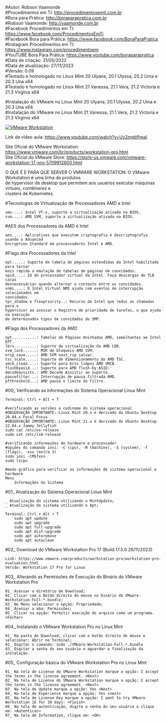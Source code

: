 #Autor: Robson Vaamonde<br>
#Procedimentos em TI: http://procedimentosemti.com.br<br>
#Bora para Prática: http://boraparapratica.com.br<br>
#Robson Vaamonde: http://vaamonde.com.br<br>
#Facebook Procedimentos em TI: https://www.facebook.com/ProcedimentosEmTi<br>
#Facebook Bora para Prática: https://www.facebook.com/BoraParaPratica<br>
#Instagram Procedimentos em TI: https://www.instagram.com/procedimentoem<br>
#YouTUBE Bora Para Prática: https://www.youtube.com/boraparapratica<br>
#Data de criação: 31/05/2022<br>
#Data de atualização: 27/11/2023<br>
#Versão: 0.09<br>
#Testado e homologado no Linux Mint 20 Ulyana, 20.1 Ulyssa, 20.2 Uma e 20.3 Una x64<br>
#Testado e homologado no Linux Mint 21 Vanessa, 21.1 Vera, 21.2 Victoria e 21.3 Virginia x64

#Instalação do VMware no Linux Mint 20 Ulyana, 20.1 Ulyssa, 20.2 Uma e 20.3 Una x64<br>
#Instalação do VMware no Linux Mint 21 Vanessa, 21.1 Vera, 21.2 Victoria e 21.3 Virginia x64

[![VMware Workstation](http://img.youtube.com/vi/Uv2mebfheaI/0.jpg)](https://www.youtube.com/watch?v=Uv2mebfheaI "VMware Workstation")

Link da vídeo aula: https://www.youtube.com/watch?v=Uv2mebfheaI

Site Oficial do VMware Workstation: https://www.vmware.com/br/products/workstation-pro.html<br>
Site Oficial do VMware Store: https://store-us.vmware.com/vmware-workstation-17-pro-5709912600.html

O QUE É E PARA QUE SERVER O VMWARE WORKSTATION: O VMware Workstation é uma linha de produtos<br>
de hypervisor de desktop que permitem aos usuários executar máquinas virtuais, contêineres e<br>
clusters de Kubernetes.

#Tecnologias de Virtualização de Processadores AMD e Intel<br>

	vmx....: Intel VT-x, suporte a virtualização ativada na BIOS.
	svm....: AMD SVM, suporte a virtualização ativada na BIOS.

#AES dos Processadores da AMD e Intel<br>

	aes....: Aplicativos que executam criptografia e descriptografia usando o Advanced
	Encryption Standard em processadores Intel e AMD.

#Flags dos Processadores da Intel<br>

	ept.....: Suporte de tabela de páginas estendidas da Intel habilitado para tornar
	mais rápida a emulação de tabelas de páginas de convidados.
	vpid....: ID do processador virtual da Intel. Faça descargas de TLB caras
	desnecessárias quando alternar o contexto entre os convidados.
	vnmi....: O Intel Virtual NMI ajuda com eventos de interrupção selecionados em 
	convidados.
	tpr_shadow e flexpriority..: Recurso da Intel que reduz as chamadas para o
	hypervisor ao acessar o Registro de prioridade de tarefas, o que ajuda na execução
	de determinados tipos de convidados do SMP.

#Flags dos Processadores da AMD<br>

	npt...........: Tabelas de Páginas Aninhadas AMD, semelhantes ao Intel EPT.
	lbrv..........: Suporte de virtualização da AMD LBR.
	svm_lock......: MSR de bloqueio AMD SVM.
	nrip_save.....: AMD SVM next_rip salvar.
	tsc_scale.....: Suporte de dimensionamento do AMD TSC.
	vmcb_clean....: Suporte para bits limpos AMD VMCB.
	flushbyasid...: Suporte para AMD flush-by-ASID.
	decodeassists.: AMD Decode Assistir ao suporte.
	pausefilter...: Interrupção de pausa filtrada AMD.
	pfthreshold...: AMD pausa o limite do filtro.

#00_ Verificando as Informações do Sistema Operacional Linux Mint<br>

	Terminal: Ctrl + Alt + T

	#verificando as versões e codinome do sistema operacional
	#OBSERVAÇÃO IMPORTANTE: Linux Mint 20.x é derivado do Ubuntu Desktop 20.04.x Focal Fossa
	#OBSERVAÇÃO IMPORTANTE: Linux Mint 21.x é derivado do Ubuntu Desktop 22.04.x Jammy Jellyfish
	sudo cat /etc/os-release
	sudo cat /etc/lsb-release
	
	#verificando informações de hardware e processador
	#opções do comando inxi: -C (cpu), -M (machine), -S (system), -f (flags), -xxx (extra 3)
	sudo inxi -CMSfxxx
	sudo lscpu

	#modo gráfico para verificar as informações de sistema operacional e hardware
	Menu
		Informações do Sistema
		
#01_ Atualização do Sistema Operacional Linux Mint<br>

	_ Atualização do sistema utilizando o MintUpdate;
	_ Atualização do sistema utilizando o Apt;

	Terminal: Ctrl + Alt + T
		sudo apt update
		sudo apt upgrade
		sudo apt full-upgrade
		sudo apt dist-upgrade
		sudo apt autoremove
		sudo apt autoclean

#02_ Download do VMware Workstation Pro 17 (Build 17.5.0 26/11/2023)<br>

	Link: https://www.vmware.com/products/workstation-pro/workstation-pro-evaluation.html
	Versão: Workstation 17 Pro for Linux

#03_ Alterando as Permissões de Execução do Binário do VMware Workstation Pro<br>

	01_ Acessar o diretório de Download;
	02_ Clicar com o Botão direito do mouse no binário do VMware-Workstation-Full-*.bundle;
	03_ No Menu selecionar o opção: Propriedade;
	04_ Acessar a aba: Permissões;
	05_ Clicar na opção: Permitir execução do arquivo como um programa.
	<Fechar>

#04_ Instalando o VMware Workstation Pro no Linux Mint<br>

	01_ Na pasta de Download, clicar com o botão direito do mouse e selecionar: Abrir no Terminal;
	02_ Digitar o comando: sudo ./VMware-Workstation-Full-*.bundle
	03_ Digitar a senha do seu usuário e aguardar a finalização da instalação.

#05_ Configuração básica do VMware Workstation Pro no Linux Mint<br>

	01_ Na tela de License do VMware Workstation marque a opção: I accept the terms in the license agreement. <Next>
	02_ Na tela de License do VMware Workstation marque a opção: I accept the terms in the license agreement. <Next>
	03_ Na tela de Update marque a opção: Yes <Next>
	04_ Na tela de Experience marque a opção: Yes <next>
	05_ Na tela de License Key marque a opção: I want to try VMware Workstation 16 for 30 days: <Finish>
	06_ Na tela de autenticação, digite a senha do seu usuário e clique em: <Autenticar>
	07_ Na tela de Information, clique em: <OK>